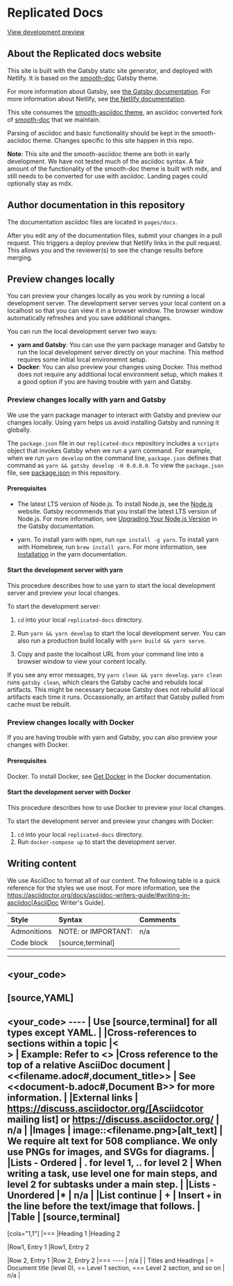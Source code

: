 # Replicated Docs
[View development preview](https://replicated-docs.netlify.app)

## About the Replicated docs website

This site is built with the Gatsby static site generator, and deployed with Netlify. It is based on the [smooth-doc](https://github.com/gregberge/smooth-doc/) Gatsby theme.

For more information about Gatsby, see [the Gatsby documentation](https://www.gatsbyjs.com/docs/).
For more information about Netlify, see [the Netlify documentation](https://docs.netlify.com/).

This site consumes the [smooth-asciidoc theme](https://github.com/replicatedhq/smooth-asciidoc), an
asciidoc converted fork of [smooth-doc](https://github.com/gregberge/smooth-doc/) that we maintain.

Parsing of asciidoc and basic functionality should be kept in the smooth-asciidoc theme.
Changes specific to this site happen in this repo.

**Note**: This site and the smooth-asciidoc theme
are both in early development. We have not tested much of the asciidoc syntax. A
fair amount of the functionality of the smooth-doc theme is built with mdx, and
still needs to be converted for use with asciidoc. Landing pages could optionally stay as mdx.

## Author documentation in this repository

The documentation asciidoc files are located in `pages/docs`.

After you edit any of the documentation files, submit your changes in a pull
request. This triggers a deploy preview that Netlify links in the pull request.
This allows you and the reviewer(s) to see the change results before merging.

## Preview changes locally

You can preview your changes locally as you work by running a local development server. The development server serves your local content on a localhost so that you can view it in a browser window. The browser window automatically refreshes and you save additional changes.

You can run the local development server two ways:

* **yarn and Gatsby**: You can use the yarn package manager and Gatsby to run the local development server directly on your machine. This method requires some initial local environemnt setup.
* **Docker**: You can also preview your changes using Docker. This method does not require any additional local environment setup, which makes it a good option if you are having trouble with yarn and Gatsby.

### Preview changes locally with yarn and Gatsby

We use the yarn package manager to interact with Gatsby and preview our changes locally. Using yarn helps us avoid installing Gatsby and running it globally.

The `package.json` file in our `replicated-docs` repository includes a `scripts` object that invokes Gatsby when we run a yarn command. For example, when we run `yarn develop` on the command line, `package.json` defines that command as `yarn && gatsby develop -H 0.0.0.0`. To view the `package.json` file, see [package.json](https://github.com/replicatedhq/replicated-docs/blob/main/package.json) in this repository.

#### Prerequisites

* The latest LTS version of Node.js. To install Node.js, see the [Node.js](https://nodejs.org/en/) website. Gatsby recommends that you install the latest LTS version of Node.js. For more information, see [Upgrading Your Node.js Version](https://www.gatsbyjs.com/docs/upgrading-node-js/#:~:text=Many%20of%20Gatsby's%20dependencies%20are,14%20at%20time%20of%20writing) in the Gatsby documentation.

* yarn. To install yarn with npm, run `npm install -g yarn`. To install yarn with Homebrew, run `brew install yarn`. For more information, see [Installation](https://classic.yarnpkg.com/lang/en/docs/install/#mac-stable) in the yarn documentation.

#### Start the development server with yarn

This procedure describes how to use yarn to start the local development server and preview your local changes.

To start the development server:

1. `cd` into your local `replicated-docs` directory.

2. Run `yarn && yarn develop` to start the local development server. You can also run a production build locally with `yarn build && yarn serve`.

3. Copy and paste the localhost URL from your command line into a browser window to view your content locally.

If you see any error messages, try `yarn clean && yarn develop`. `yarn clean` runs `gatsby clean`, which clears the Gatsby cache and rebuilds local artifacts. This might be necessary because Gatsby does not rebuild all local artifacts each time it runs. Occassionally, an artifact that Gatsby pulled from cache must be rebuilt.

### Preview changes locally with Docker

If you are having trouble with yarn and Gatsby, you can also preview your changes with Docker.

#### Prerequisites

Docker. To install Docker, see [Get Docker](https://docs.docker.com/get-docker/) in the Docker documentation.

#### Start the development server with Docker

This procedure describes how to use Docker to preview your local changes.

To start the development server and preview your changes with Docker:

1. `cd` into your local `replicated-docs` directory.
2. Run `docker-compose up` to start the development server.

## Writing content

We use AsciiDoc to format all of our content. The following table is a quick reference for the styles we use most. For more information, see the https://asciidoctor.org/docs/asciidoc-writers-guide/#writing-in-asciidoc[AsciiDoc Writer's Guide].

| Style     | Syntax     | Comments |
| :------------- | :------------- | :----------- |
| Admonitions     | NOTE: <your text> or IMPORTANT: <your text> | n/a |
|Code block | [source,terminal]
----
<your_code>
----

[source,YAML]
----
<your_code>
---- | Use [source,terminal] for all types except YAML. |
|Cross-references to sections within a topic |<<section name>> | Example: Refer to <<Installing on an existing cluster>>
|Cross reference to the top of a relative AsciiDoc document | <<filename.adoc#,document_title>> | See <<document-b.adoc#,Document B>> for more information. |
|External links | https://discuss.asciidoctor.org/[Asciidcotor mailing list] or https://discuss.asciidoctor.org/ | n/a |
|Images | image::<filename.png>[alt_text] | We require alt text for 508 compliance. We only use PNGs for images, and SVGs for diagrams. |
|Lists - Ordered | . for level 1, .. for level 2 | When writing a task, use level one for main steps, and level 2 for subtasks under a main step. |
|Lists - Unordered |* | n/a |
|List continue | + | Insert `+` in the line before the text/image that follows. |
|Table | [source,terminal]
----
[cols="1,1"]
|===
|Heading 1 |Heading 2

|Row1, Entry 1
|Row1, Entry 2

|Row 2, Entry 1
|Row 2, Entry 2
|===
---- | n/a |
| Titles and Headings | = Document title (level 0), == Level 1 section, === Level 2 section, and so on | n/a | 
